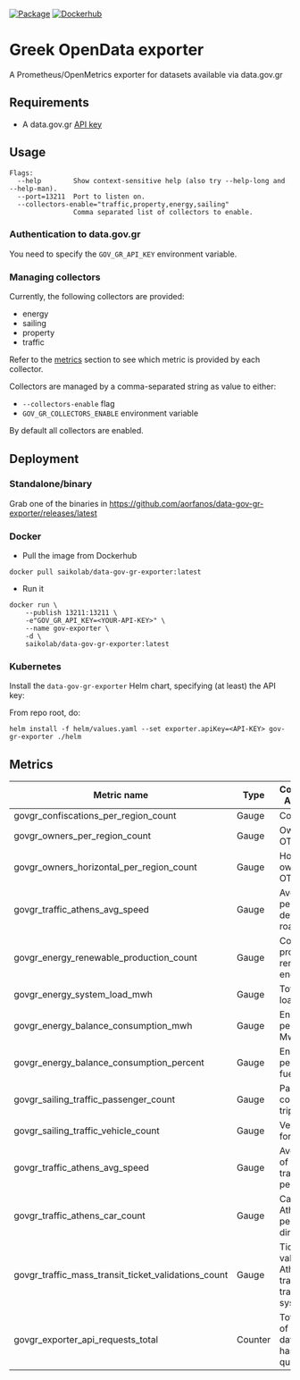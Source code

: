 [![Package](https://github.com/aorfanos/data-gov-gr-exporter/actions/workflows/package.yaml/badge.svg)](https://github.com/aorfanos/data-gov-gr-exporter/actions/workflows/package.yaml)
[![Dockerhub](https://github.com/aorfanos/data-gov-gr-exporter/actions/workflows/dockerhub.yaml/badge.svg)](https://github.com/aorfanos/data-gov-gr-exporter/actions/workflows/dockerhub.yaml)
# Greek OpenData exporter

A Prometheus/OpenMetrics exporter for datasets available via data.gov.gr

## Requirements

- A data.gov.gr [API key](https://www.data.gov.gr/token/)

## Usage

```shell
Flags:
  --help        Show context-sensitive help (also try --help-long and --help-man).
  --port=13211  Port to listen on.
  --collectors-enable="traffic,property,energy,sailing"  
                Comma separated list of collectors to enable.
```

### Authentication to data.gov.gr

You need to specify the `GOV_GR_API_KEY` environment variable.

### Managing collectors

Currently, the following collectors are provided:

- energy
- sailing
- property
- traffic

Refer to the [metrics](https://github.com/aorfanos/data-gov-gr-exporter#metrics) section to see which metric is provided by each collector.

Collectors are managed by a comma-separated string as value to either:

- `--collectors-enable` flag
- `GOV_GR_COLLECTORS_ENABLE` environment variable

By default all collectors are enabled.

## Deployment

### Standalone/binary

Grab one of the binaries in https://github.com/aorfanos/data-gov-gr-exporter/releases/latest

### Docker

- Pull the image from Dockerhub
```shell
docker pull saikolab/data-gov-gr-exporter:latest
```

- Run it
```shell
docker run \
    --publish 13211:13211 \
    -e"GOV_GR_API_KEY=<YOUR-API-KEY>" \
    --name gov-exporter \
    -d \
    saikolab/data-gov-gr-exporter:latest
```

### Kubernetes

Install the `data-gov-gr-exporter` Helm chart, specifying (at least) the API key:

From repo root, do:

```shell
helm install -f helm/values.yaml --set exporter.apiKey=<API-KEY> gov-gr-exporter ./helm
```


## Metrics

| Metric name              | Type  | Corresponding API Endpoint  | Collector |
|--------------------------|-------|-----------------------------|-----------|
| govgr_confiscations_per_region_count     | Gauge |    Confiscations    | property |
| govgr_owners_per_region_count | Gauge |   Owners per OTA  | property |
| govgr_owners_horizontal_per_region_count | Gauge |   Horizontal owners per OTA  | property |
| govgr_traffic_athens_avg_speed | Gauge |   Average speed per measuring device per road  | property |
| govgr_energy_renewable_production_count | Gauge |   Count Mwh produced from renewable energy sources  | energy |
| govgr_energy_system_load_mwh | Gauge |   Total system load in Mwh  | energy |
| govgr_energy_balance_consumption_mwh | Gauge |   Energy balance per used fuel in Mwh  | energy |
| govgr_energy_balance_consumption_percent | Gauge |   Energy balance percentage per fuel  | energy |
| govgr_sailing_traffic_passenger_count | Gauge |   Passenger count for given trip  | sailing |
| govgr_sailing_traffic_vehicle_count | Gauge |   Vehicle count for given trip  | sailing |
| govgr_traffic_athens_avg_speed | Gauge |   Average speed of Athens traffic  per road per direction | traffic |
| govgr_traffic_athens_car_count | Gauge |   Car count of Athens traffic per road  per direction | traffic |
| govgr_traffic_mass_transit_ticket_validations_count | Gauge |   Ticket validations for Athens mass transit/public transport system | traffic |
| govgr_exporter_api_requests_total | Counter |   Total amount of times the data.gov.gr API has been queried | N/A |
